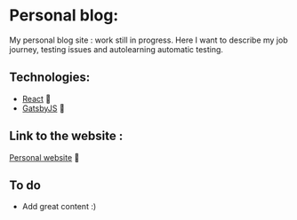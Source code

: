 # Personal blog:

My personal blog site : work still in progress. Here I want to describe my job journey, testing issues and autolearning automatic testing.

## Technologies:

* [React](https://reactjs.org/) :speedboat:
* [GatsbyJS](https://www.gatsbyjs.org/blog) :helicopter:

## Link to the website : 

[Personal website](https://testujezpasja.netlify.app) :rocket:

## To do

* Add great content :)
